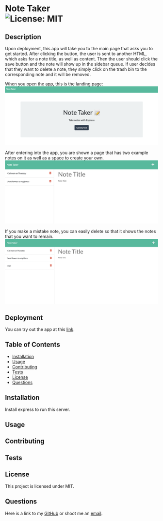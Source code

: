 # Note Taker<br>![License: MIT](https://img.shields.io/badge/License-MIT-yellow.svg)
## Description
Upon deployment, this app will take you to the main page that asks you to get started. After clicking the button, the user is sent to another HTML, which asks for a note title, as well as content. Then the user should click the save button and the note will show up in the sidebar queue. If user decides that they want to delete a note, they simply click on the trash bin to the corresponding note and it will be removed. 

When you open the app, this is the landing page:
![note taker to take notes with express and a get started button](./Develop/public/assets/images/opening.png)

After entering into the app, you are shown a page that has two example notes on it as well as a space to create your own.
![inputs for note title and text, with two others on the side](./Develop/public/assets/images/newnotes.png)

If you make a mistake note, you can easily delete so that it shows the notes that you want to remain.
![oops note with comment](./Develop/public/assets/images/wrongnoteadded.png)

## Deployment
You can try out the app at this [link](https://kelliekumasaka-note-taker.herokuapp.com/).

## Table of Contents
* [Installation](#installation)
* [Usage](#usage)
* [Contributing](#contributing)
* [Tests](#tests)
* [License](#license)
* [Questions](#questions)

## Installation
Install express to run this server.

## Usage


## Contributing


## Tests


## License
This project is licensed under MIT.

## Questions
Here is a link to my [GitHub](https://github.com/kelliekumasaka) or shoot me an [email](mailto:kelliek3@uw.edu).